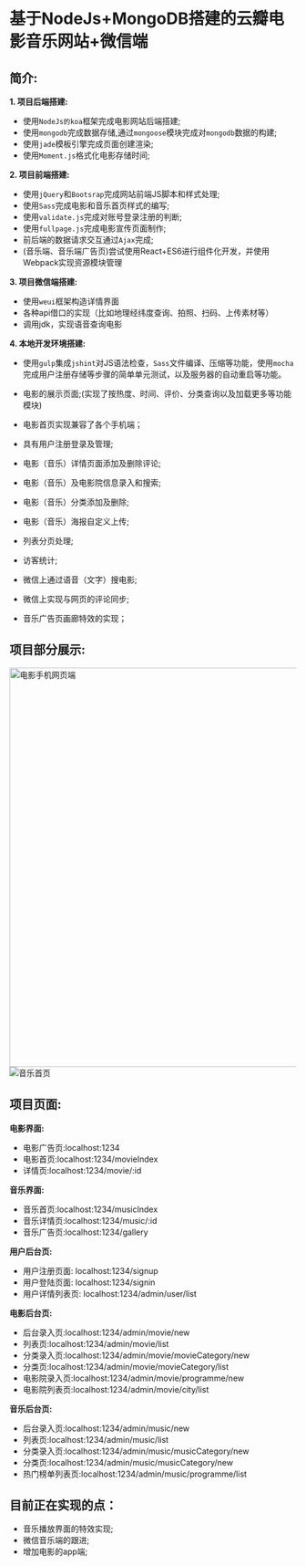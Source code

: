 基于NodeJs+MongoDB搭建的云瓣电影音乐网站+微信端
========================================

简介:
---------------
**1. 项目后端搭建:**
  * 使用`NodeJs的koa`框架完成电影网站后端搭建;
  * 使用`mongodb`完成数据存储,通过`mongoose`模块完成对`mongodb`数据的构建;
  * 使用`jade`模板引擎完成页面创建渲染;
  * 使用`Moment.js`格式化电影存储时间;

**2. 项目前端搭建:**
  * 使用`jQuery`和`Bootsrap`完成网站前端JS脚本和样式处理;
  * 使用`Sass`完成电影和音乐首页样式的编写;
  * 使用`validate.js`完成对账号登录注册的判断;
  * 使用`fullpage.js`完成电影宣传页面制作;
  * 前后端的数据请求交互通过`Ajax`完成;
  * (音乐端、音乐端广告页)尝试使用React+ES6进行组件化开发，并使用Webpack实现资源模块管理
  
**3. 项目微信端搭建:**  
  * 使用`weui`框架构造详情界面
  * 各种api借口的实现（比如地理经纬度查询、拍照、扫码、上传素材等）
  * 调用jdk，实现语音查询电影 
  
**4. 本地开发环境搭建:**
  * 使用`gulp`集成`jshint`对JS语法检查，`Sass`文件编译、压缩等功能，使用`mocha`完成用户注册存储等步骤的简单单元测试，以及服务器的自动重启等功能。

  * 电影的展示页面;(实现了按热度、时间、评价、分类查询以及加载更多等功能模块)
  * 电影首页实现兼容了各个手机端；
  * 具有用户注册登录及管理;
  * 电影（音乐）详情页面添加及删除评论;
  * 电影（音乐）及电影院信息录入和搜索;
  * 电影（音乐）分类添加及删除;
  * 电影（音乐）海报自定义上传;
  * 列表分页处理;
  * 访客统计;
  * 微信上通过语音（文字）搜电影;
  * 微信上实现与网页的评论同步;
  * 音乐广告页画廊特效的实现；
  
项目部分展示:
-------

  <img src="http://oegv7uazl.bkt.clouddn.com/yanshi.gif"  height="700" alt="电影手机网页端"/>
  <img src="http://oegv7uazl.bkt.clouddn.com/music.gif" alt="音乐首页"/>


项目页面:
-------

**电影界面:** 
- 电影广告页:localhost:1234
- 电影首页:localhost:1234/movieIndex
- 详情页:localhost:1234/movie/:id 

**音乐界面:** 
- 音乐首页:localhost:1234/musicIndex 
- 音乐详情页:localhost:1234/music/:id
- 音乐广告页:localhost:1234/gallery

**用户后台页:**
- 用户注册页面: localhost:1234/signup
- 用户登陆页面: localhost:1234/signin
- 用户详情列表页: localhost:1234/admin/user/list

**电影后台页:**
- 后台录入页:localhost:1234/admin/movie/new
- 列表页:localhost:1234/admin/movie/list
- 分类录入页:localhost:1234/admin/movie/movieCategory/new
- 分类页:localhost:1234/admin/movie/movieCategory/list
- 电影院录入页:localhost:1234/admin/movie/programme/new
- 电影院列表页:localhost:1234/admin/movie/city/list

**音乐后台页:**
- 后台录入页:localhost:1234/admin/music/new
- 列表页:localhost:1234/admin/music/list
- 分类录入页:localhost:1234/admin/music/musicCategory/new
- 分类页:localhost:1234/admin/music/musicCategory/new
- 热门榜单列表页:localhost:1234/admin/music/programme/list

目前正在实现的点：
------
* 音乐播放界面的特效实现;
* 微信音乐端的跟进;
* 增加电影的app端;





